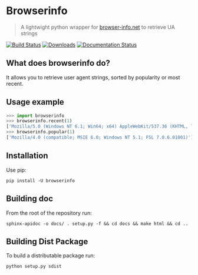 # Browserinfo

> A lightwight python wrapper for [browser-info.net](http://www.browser-info.net/) to retrieve UA strings

[![Build Status](https://travis-ci.org/stylesuxx/browserinfo.svg?branch=master)](https://travis-ci.org/stylesuxx/browserinfo) [![Downloads](https://img.shields.io/pypi/dm/browserinfo.svg)](https://img.shields.io/pypi/dm/browserinfo.svg) [![Documentation Status](https://readthedocs.org/projects/browserinfo/badge/?version=latest)](http://browserinfo.readthedocs.io/en/latest/?badge=latest)

## What does browserinfo do?
It allows you to retrieve user agent strings, sorted by popularity or most recent.

## Usage example
```python
>>> import browserinfo
>>> browserinfo.recent(1)
['Mozilla/5.0 (Windows NT 6.1; Win64; x64) AppleWebKit/537.36 (KHTML, like Gecko) Chrome/40.0.2214.85 Safari/537.36\n']
>>> browserinfo.popular(1)
['Mozilla/4.0 (compatible; MSIE 6.0; Windows NT 5.1; FSL 7.0.6.01001)']
```

## Installation
Use pip:

    pip install -U browserinfo

## Building doc
From the root of the repository run:

    sphinx-apidoc -o docs/ . setup.py -f && cd docs && make html && cd ..

## Building Dist Package
To build a distributable package run:

```
python setup.py sdist
```
